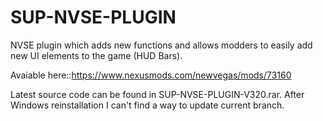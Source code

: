 # SUP-NVSE-PLUGIN

NVSE plugin which adds new functions and allows modders to easily add new UI elements to the game (HUD Bars).

Avaiable here::https://www.nexusmods.com/newvegas/mods/73160

Latest source code can be found in SUP-NVSE-PLUGIN-V320.rar. After Windows reinstallation I can't find a way to update current branch.
